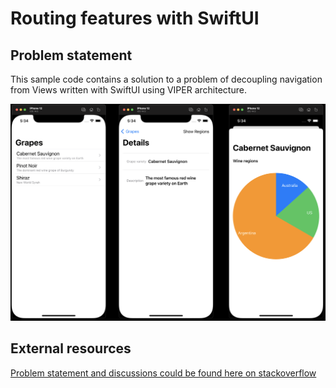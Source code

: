 # Routing features with SwiftUI

## Problem statement
This sample code contains a solution to a problem of decoupling navigation from Views written with SwiftUI using VIPER architecture.

![Presentation flow](FeatureRoutingSwiftUI.png)

## External resources

[Problem statement and discussions could be found here on stackoverflow](https://stackoverflow.com/questions/61304700/swiftui-how-to-avoid-navigation-hardcoded-into-the-view/62909832)
